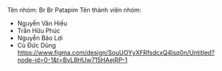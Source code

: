 Tên nhóm: Br Br Patapim
Tên thành viên nhóm:
- Nguyễn Văn Hiếu
- Trần Hữu Phúc
- Nguyễn Bảo Lợi
- Cù Đức Dũng
https://www.figma.com/design/SouUOYyXFRfsdcxQ4lsq0n/Untitled?node-id=0-1&t=BvL8HUw715HAejRP-1